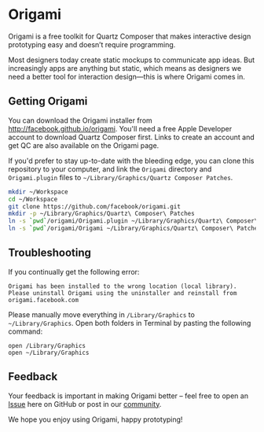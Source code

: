 Origami
=======

Origami is a free toolkit for Quartz Composer that makes interactive design prototyping easy and doesn’t require programming.

Most designers today create static mockups to communicate app ideas. But increasingly apps are anything but static, which means as designers we need a better tool for interaction design—this is where Origami comes in.

Getting Origami
---------------

You can download the Origami installer from http://facebook.github.io/origami. You'll need a free Apple Developer account to download Quartz Composer first. Links to create an account and get QC are also available on the Origami page.

If you'd prefer to stay up-to-date with the bleeding edge, you can clone this repository to your computer, and link the `Origami` directory and `Origami.plugin` files to `~/Library/Graphics/Quartz Composer Patches`.

```sh
mkdir ~/Workspace
cd ~/Workspace
git clone https://github.com/facebook/origami.git
mkdir -p ~/Library/Graphics/Quartz\ Composer\ Patches
ln -s `pwd`/origami/Origami.plugin ~/Library/Graphics/Quartz\ Composer\ Patches
ln -s `pwd`/origami/Origami ~/Library/Graphics/Quartz\ Composer\ Patches
```

Troubleshooting
--------

If you continually get the following error:

```
Origami has been installed to the wrong location (local library). Please uninstall Origami using the uninstaller and reinstall from origami.facebook.com
```

Please manually move everything in `/Library/Graphics` to `~/Library/Graphics`. Open both folders in Terminal by pasting the following command:

```
open /Library/Graphics
open ~/Library/Graphics
```

Feedback
--------
Your feedback is important in making Origami better – feel free to open an [Issue](https://github.com/facebook/origami/issues) here on GitHub or post in our [community](https://www.facebook.com/groups/origami.community/).

We hope you enjoy using Origami, happy prototyping!
